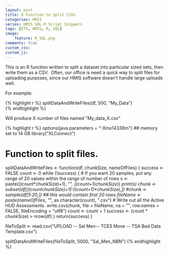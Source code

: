 ```yaml
---
layout: post
title: R Function to Split CSVs
categories: HMIS
series: HMIS SQL-R Script Snippets
tags: [ETO, HMIS, R, SQL]
image: 
    feature: R_SQL.png
comments: true
custom_css:
custom_js: 
---
```


This is an R function written to split a dataset into particular sized sets, then write them as a CSV.  Often, our office is need a quick way to split files for uploading purposes, since our HMIS software doesn't handle large uploads well.  

For example:

{% highlight r %}
splitDataAndWriteFiles(df, 500, "My_Data")  
{% endhighlight %}

Will produce X number of files named "My_data_X.csv"

{% highlight r %}
options(java.parameters = "-Xmx14336m")  ## memory set to 14 GB
library("XLConnect")

# Function to split files.
splitDataAndWriteFiles <- function(df, chunkSize, nameOfFiles) {
  success <- FALSE
  count <- 0
  while (!success) {
    # If you want 20 samples, put any range of 20 values within the range of number of rows
    s <- paste(((count*chunkSize)+1), "_", ((count+1)*chunkSize))
    print(s)
    chunk <- subset(df[((count*chunkSize)+1):((count+1)*chunkSize),])
    #chunk <- sample(df[5:20,])
    ## this would contain first 20 rows
    fileName <- paste(nameOfFiles, "_", as.character(count), ".csv")
    # Write out all the Active HUD Assessments.
    write.csv(chunk, file = fileName, na = "", row.names = FALSE, fileEncoding = "utf8")
    count <- count + 1
    success <- (count * chunkSize) > nrow(df)
  }
  return(success)
}

fileToSplit <- read.csv("UPLOAD -- Sal Men-- TCES Move -- TSA Bed Data Template.csv")

splitDataAndWriteFiles(fileToSplit, 5000, "Sal_Men_NBN")
{% endhighlight %}